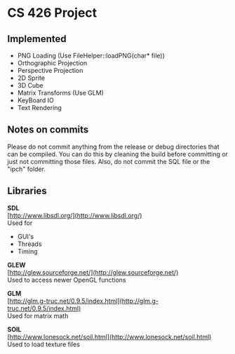 CS 426 Project
==============

Implemented 
-----------

* PNG Loading (Use FileHelper::loadPNG(char* file))
* Orthographic Projection 
* Perspective Projection
* 2D Sprite
* 3D Cube
* Matrix Transforms (Use GLM) 
* KeyBoard IO
* Text Rendering 

Notes on commits
----------------

Please do not commit anything from the release or debug directories that can be compiled. You can do this by cleaning the build before committing or just not committing those files. Also, do not commit the SQL file or the "ipch" folder.

Libraries
---------

**SDL**  
[http://www.libsdl.org/](http://www.libsdl.org/)  
Used for 
- GUI's   
- Threads  
- Timing  

**GLEW**   
[http://glew.sourceforge.net/](http://glew.sourceforge.net/)  
Used to access newer OpenGL functions
 
**GLM**  
[http://glm.g-truc.net/0.9.5/index.html](http://glm.g-truc.net/0.9.5/index.html)  
Used for matrix math

**SOIL**  
[http://www.lonesock.net/soil.html](http://www.lonesock.net/soil.html)  
Used to load texture files 